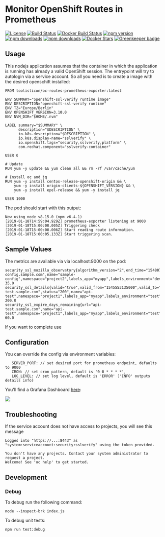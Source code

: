 # Monitor OpenShift Routes in Prometheus

[![License](https://img.shields.io/github/license/mashape/apistatus.svg)](LICENSE)
[![Build Status](https://travis-ci.org/toolisticon/oc-routes-prometheus-exporter.svg?branch=master)](https://travis-ci.org/toolisticon/oc-routes-prometheus-exporter)
[![Docker Build Status](https://img.shields.io/docker/automated/toolisticon/oc-routes-prometheus-exporter.svg)](https://hub.docker.com/r/toolisticon/oc-routes-prometheus-exporter/)
[![npm version](https://badge.fury.io/js/%40toolisticon%2Foc-routes-prometheus-exporter.svg)](https://badge.fury.io/js/%40toolisticon%2Foc-routes-prometheus-exporter)
[![npm downloads](https://img.shields.io/npm/dm/%40toolisticon%2Foc-routes-prometheus-exporter.svg)](https://www.npmjs.com/package/%40toolisticon%2Foc-routes-prometheus-exporter)
[![npm downloads](https://img.shields.io/npm/dt/%40toolisticon%2Foc-routes-prometheus-exporter.svg)](https://www.npmjs.com/package/%40toolisticon%2Foc-routes-prometheus-exporter)
[![Docker Stars](https://img.shields.io/docker/stars/toolisticon/oc-routes-prometheus-exporter.svg)](https://hub.docker.com/r/toolisticon/oc-routes-prometheus-exporter/)
[![Greenkeeper badge](https://badges.greenkeeper.io/toolisticon/oc-routes-prometheus-exporter.svg)](https://greenkeeper.io/)

## Usage

This nodejs application assumes that the container in which the application is running has already a valid OpenShift session. The entrypoint will try to autologin via a service account.
So all you need is to create a image with the desired openschift installed:


```
FROM toolisticon/oc-routes-prometheus-exporter:latest

ENV SUMMARY="openshift-ssl-verify runtime image"
ENV DESCRIPTION="openshift-ssl-verify runtime"
ENV TZ="Europe/Berlin"
ENV OPENSHIFT_VERSION=3.10.0
ENV NVM_DIR="$HOME/.nvm"

LABEL summary="$SUMMARY" \
      description="$DESCRIPTION" \
      io.k8s.description="$DESCRIPTION" \
      io.k8s.display-name="sslverify" \
      io.openshift.tags="security,sslverify,platform" \
      com.redhat.component="sslverify-container"

USER 0

# Update
RUN yum -y update && yum clean all && rm -rf /var/cache/yum

# Install oc and jq
RUN yum -y install centos-release-openshift-origin && \
    yum -y install origin-clients-${OPENSHIFT_VERSION} && \
    yum -y install epel-release && yum -y install jq

USER 1000
```

The pod should start with this output:
```
Now using node v8.15.0 (npm v6.4.1)
[2019-01-18T14:59:04.929Z] prometheus-exporter listening at 9000
[2019-01-18T15:00:00.005Z] Triggering check
[2019-01-18T15:00:00.006Z] Start reading route information.
[2019-01-18T15:00:05.133Z] Start triggering scan.
```

## Sample Values

The metrics are available via via localhost:9000 on the pod:

```
security_ssl_mozilla_observatory{algorithm_version="2",end_time="1548079211000",grade="D",hidden="false",likelihood_indicator="MEDIUM",scan_id="9806703",score="35",start_time="1548079207000",state="FINISHED",status_code="404",tests_failed="3",tests_passed="9",tests_quantity="12",url="sample-config.sample.com",name="sample-config",namespace="project2",labels_app="myapp",labels_environment="dev",} 35.0
security_ssl_details{valid="true",valid_from="1545553135000",valid_to="1553329135000",days_remaining="60",url="api-test.sample.com",status="200",name="api-test",namespace="project1",labels_app="myapp",labels_environment="test",} 200.0
security_ssl_expire_days_remaining{url="api-test.sample.com",name="api-test",namespace="project1",labels_app="myapp",labels_environment="test",} 60.0
```

If you want to complete use 

## Configuration

You can override the config via environment variables:
```
   SERVER_PORT: // set desired port for prometheus endpoint, defaults to 9000
   CRON: // set cron pattern, default is '0 0 * * * *',
   LOG_LEVEL: // set log level, default is 'ERROR' ('INFO' outputs details info)
```

You'll find a Grafana Dashboard [here](https://grafana.com/dashboards/9693):

![](https://github.com/toolisticon/oc-routes-prometheus-exporter/raw/develop/docs/images/sample_dashboard.png)

## Troubleshooting

If the service account does not have access to projects, you will see this message
```
Logged into "https://...:8443" as "system:serviceaccount:security:sslverify" using the token provided.

You don't have any projects. Contact your system administrator to request a project.
Welcome! See 'oc help' to get started.
```

## Development

### Debug

To debug run the following command:
```
node --inspect-brk index.js
```

To debug unit tests:

```
npm run test:debug
```
